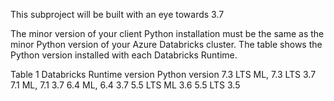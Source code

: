 This subproject will be built with an eye towards 3.7


The minor version of your client Python installation must be the same as the minor Python version of your Azure Databricks cluster. The table shows the Python version installed with each Databricks Runtime.


Table 1
Databricks Runtime version 	Python version
7.3 LTS ML, 7.3 LTS 	3.7
7.1 ML, 7.1 	3.7
6.4 ML, 6.4 	3.7
5.5 LTS ML 	3.6
5.5 LTS 	3.5
